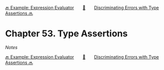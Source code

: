[🔙 Example: Expression Evaluator][previous-chapter]&nbsp;&nbsp;&nbsp;&nbsp;&nbsp;&nbsp;&nbsp;[🏡][readme]&nbsp;&nbsp;&nbsp;&nbsp;&nbsp;&nbsp;&nbsp;[Discriminating Errors with Type Assertions 🔜][upcoming-chapter]

# Chapter 53. Type Assertions

_Notes_

[🔙 Example: Expression Evaluator][previous-chapter]&nbsp;&nbsp;&nbsp;&nbsp;&nbsp;&nbsp;&nbsp;[🏡][readme]&nbsp;&nbsp;&nbsp;&nbsp;&nbsp;&nbsp;&nbsp;[Discriminating Errors with Type Assertions 🔜][upcoming-chapter]

[readme]: README.md
[previous-chapter]: ch052-example-expression-evaluator.md
[upcoming-chapter]: ch054-discriminating-errors-with-type-assertions.md